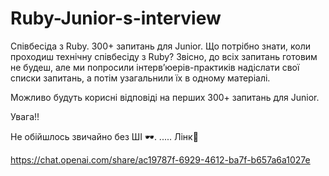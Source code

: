 # Ruby-Junior-s-interview
Співбесіда з Ruby. 300+ запитань для Junior. Що потрібно знати, коли проходиш технічну співбесіду з Ruby? Звісно, до всіх запитань готовим не будеш, але ми попросили інтерв’юерів-практиків надіслати свої списки запитань, а потім узагальнили їх в одному матеріалі.

Можливо будуть корисні відповіді на перших 300+ запитань для Junior. 

Увага!!

Не обійшлось звичайно без ШІ :dark_sunglasses:.     .....    Лінк:magnet:

https://chat.openai.com/share/ac19787f-6929-4612-ba7f-b657a6a1027e
